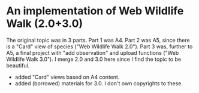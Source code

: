 # An implementation of Web Wildlife Walk (2.0+3.0)
The original topic was in 3 parts. Part 1 was A4. Part 2 was A5, since there is a "Card" view of species ("Web Wildlife Walk 2.0"). Part 3 was, further to A5, a final project with "add observation" and upload functions ("Web Wildlife Walk 3.0"). I merge 2.0 and 3.0 here since I find the topic to be beautiful.
- added "Card" views based on A4 content.
- added (borrowed) materials for 3.0. I don't own copyrights to these.
